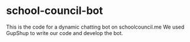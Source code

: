 # school-council-bot
This is the code for a dynamic chatting bot on schoolcouncil.me
We used GupShup to write our code and develop the bot.
